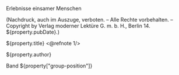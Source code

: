 <p class="toc" id="subtitle">Erlebnisse einsamer Menschen</p>
<p class="toc">(Nachdruck, auch im Auszuge, verboten. – Alle Rechte vorbehalten. – 
Copyright by Verlag moderner Lektüre G.&nbsp;m.&nbsp;b.&nbsp;H., Berlin 14. ${property.pubDate}.)</p>
<p class="toc" id="title">${property.title} <@refnote 1/></p>
<p class="toc" id="author">${property.author}</p>
<p class="toc" id="volume">Band ${property["group-position"]}</p>

